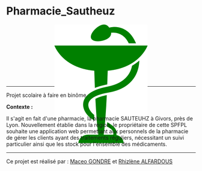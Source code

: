 
# Pharmacie_Sautheuz
<div style="max-height: 150px;" align="center">
    <img src="public/images/logo_pharmacie.png" />
</div>


------------------------------------------------------------------------------------------------------------
Projet scolaire à faire en binôme.

__Contexte :__

Il s'agit en fait d'une pharmacie, la pharmacie SAUTEUHZ à Givors, près de Lyon. Nouvellement établie
dans la région, le propriétaire de cette SPFPL souhaite une application web permettant aux personnels de la pharmacie de gérer les clients ayant des traitements réguliers, nécessitant un suivi particulier ainsi que les stock pour l'ensemble des médicaments.

------------------------------------------------------------------------------------------------------------

Ce projet est réalisé par : [Maceo GONDRE](https://github.com/Maceoggit) et [Rhizlène ALFARDOUS](https://github.com/Rhizlene)


